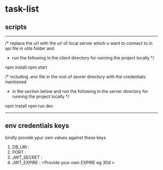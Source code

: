 # task-list

## scripts

---
/* replace the url with the url of local server which u want to connect to in api file in utils folder and 
 * run the following in the client directory for running  the project locally 
 */

npm install
npm start


/* including .env file in the root of sevrer directory with the credentials mentioned 
 * in the section below and run the following in the server directory for running  the project locally
 */

npm install
npm run dev

---

## env credentials keys 

kindly provide ypur own values against these keys

1. DB_URI : <Provide your own mongodb database URL>
2. PORT : <Provide your own PORT >
3. JWT_SECRET : <Provide your own SECRET eg hello>
4. JWT_EXPIRE : <Provide your own EXPIRE eg 30d >
